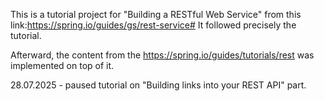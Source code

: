 This is a tutorial project for "Building a RESTful Web Service" from this link:https://spring.io/guides/gs/rest-service#
It followed precisely the tutorial.

Afterward, the content from the https://spring.io/guides/tutorials/rest was implemented on top of it.

28.07.2025 - paused tutorial on "Building links into your REST API" part.

